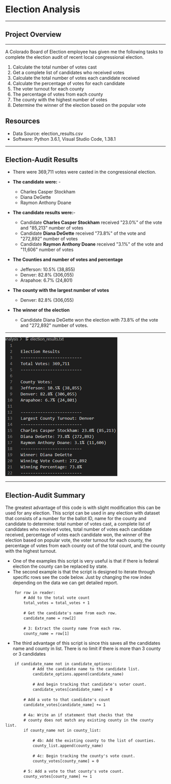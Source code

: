# Election Analysis
---------------------------------------------------------------------------------------------------------------------------------------------------------------------------
## Project Overview
---------------------------------------------------------------------------------------------------------------------------------------------------------------------------
A Colorado Board of Election employee has given me the following tasks to complete the election audit of recent local congressional election.

  1. Calculate the total number of votes cast
  2. Get a complete list of candidates who received votes
  3. Calculate the total number of votes each candidate received
  3. Calculate the percentage of votes for each candidate 
  4. The voter turnout for each county 
  5. The percentage of votes from each county 
  6. The county with the highest number of votes
  7. Determine the winner of the election based on the popular vote

## Resources
- Data Source: election_results.csv
- Software: Python 3.6.1, Visual Studio Code, 1.38.1

---------------------------------------------------------------------------------------------------------------------------------------------------------------------------

## Election-Audit Results

- There were 369,711 votes were casted in the congressional election.

- **The candidate were:** -
    - Charles Casper Stockham
    - Diana DeGette
    - Raymon Anthony Doane
- **The candidate results were:**-
    - Candidate **Charles Casper Stockham** received "23.0%" of the vote and "85,213" number of votes
    - Candidate **Diana DeGette** received "73.8%" of the vote and "272,892" number of votes
    - Candidate **Raymon Anthony Doane** received "3.1%" of the vote and "11,606" number of votes

- **The Counties and number of votes and percentage**
     - Jefferson: 10.5% (38,855) 
     - Denver: 82.8% (306,055) 
     - Arapahoe: 6.7% (24,801) 
- **The county with the largest number of votes**    
     - Denver: 82.8% (306,055)  
- **The winner of the election**
    - Candidate Diana DeGette  won the election with 73.8% of the vote and "272,892" number of votes.

---------------------------------------------------------------------------------------------------------------------------------------------------------------------------
![Electionresult](https://github.com/11nithin/Election_Analysis/blob/main/Resources/Election_result.PNG)

---------------------------------------------------------------------------------------------------------------------------------------------------------------------------
## Election-Audit Summary

 The greatest advantage of this code is with slight modification this can be used for any election. This script can be used in any election with dataset that consists of a number for the ballot ID, name for the county and candidate  to determine: total number of votes cast, a complete list of candidates who received votes, total number of votes each candidate received, percentage of votes each candidate won, the winner of the election based on popular vote, the voter turnout for each county, the percentage of votes from each county out of the total count, and the county with the highest turnout.
 
  - One of the examples this script is very useful is that if there is federal election the county can be replaced by state. 
  - The second example is that the script is designed to iterate through specific rows see the code below. Just by changing the row index depending on the data we can get detailed report. 
```
	for row in reader:
		# Add to the total vote count
		total_votes = total_votes + 1

		# Get the candidate's name from each row.
		candidate_name = row[2]

		# 3: Extract the county name from each row.
		county_name = row[1]
```

- The third advantage of this script is since this saves all the candidates name and county in list. There is no limit if there is more than 3 county or 3 candidates
		

```
	if candidate_name not in candidate_options:
		    # Add the candidate name to the candidate list.
		    candidate_options.append(candidate_name)

		    # And begin tracking that candidate's voter count.
		    candidate_votes[candidate_name] = 0

		# Add a vote to that candidate's count
		candidate_votes[candidate_name] += 1

		# 4a: Write an if statement that checks that the
		# county does not match any existing county in the county list.
		if county_name not in county_list:

		    # 4b: Add the existing county to the list of counties.
		    county_list.append(county_name)

		    # 4c: Begin tracking the county's vote count.
		    county_votes[county_name] = 0

		# 5: Add a vote to that county's vote count.
		county_votes[county_name] += 1
```
